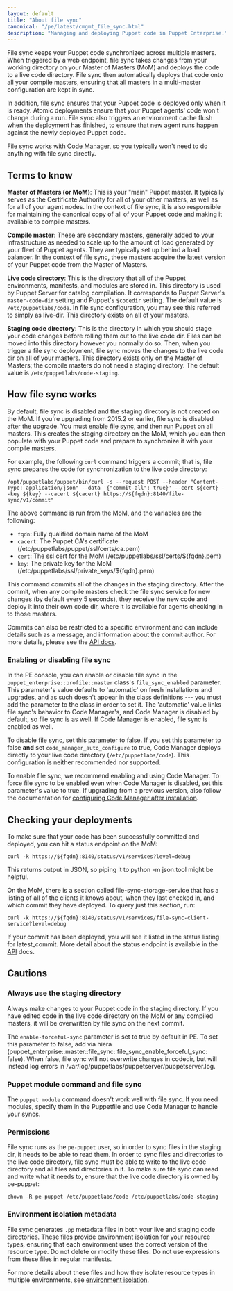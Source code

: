 ```yaml
---
layout: default
title: "About file sync"
canonical: "/pe/latest/cmgmt_file_sync.html"
description: "Managing and deploying Puppet code in Puppet Enterprise."
---
```


[api]: ./cmgmt_filesync_api.html
[repo]: ./cmgmt_control_repo.html
[puppetfile]: ./cmgmt_puppetfile.html
[code_mgr]: ./code_mgr.html
[r10k]: ./r10k.html
[code_mgr_config]: ./code_mgr_config.html
[code_mgr_custom]: ./code_mgr_custom.html
[code_mgr_webhook]: ./code_mgr_webhook.html
[scripts]: ./code_mgr_scripts.html
[r10k_config]: ./r10k_config.html
[r10k_custom]: ./r10k_custom.html
[r10k_run]: ./r10k_run.html
[r10k_ref]: ./r10k_ref.html
[upgrade]: ./code_mgr_upgrade.html
[filesync]: ./cmgmt_filesync.html

[control_repo]: https://github.com/puppetlabs/control-repo
[direnv]: {{puppet}}/environments.html
[env_isolation]: {{puppet}}/environment_isolation.html


File sync keeps your Puppet code synchronized across multiple masters. When triggered by a web endpoint, file sync takes changes from your working directory on your Master of Masters (MoM) and deploys the code to a live code directory. File sync then automatically deploys that code onto all your compile masters, ensuring that all masters in a multi-master configuration are kept in sync.

In addition, file sync ensures that your Puppet code is deployed only when it is ready. Atomic deployments ensure that your Puppet agents' code won't change during a run. File sync also triggers an environment cache flush when the deployment has finished, to ensure that new agent runs happen against the newly deployed Puppet code.

File sync works with [Code Manager][code_mgr], so you typically won't need to do anything with file sync directly.

## Terms to know

**Master of Masters (or MoM)**: This is your "main" Puppet master. It typically serves as the Certificate Authority for all of your other masters, as well as for all of your agent nodes. In the context of file sync, it is also responsible for maintaining the canonical copy of all of your Puppet code and making it available to compile masters.

**Compile master**: These are secondary masters, generally added to your infrastructure as needed to scale up to the amount of load generated by your fleet of Puppet agents. They are typically set up behind a load balancer. In the context of file sync, these masters acquire the latest version of your Puppet code from the Master of Masters.

**Live code directory**: This is the directory that all of the Puppet environments, manifests, and modules are stored in. This directory is used by Puppet Server for catalog compilation. It corresponds to Puppet Server's `master-code-dir` setting and Puppet's `$codedir` setting. The default value is `/etc/puppetlabs/code`. In file sync configuration, you may see this referred to simply as live-dir. This directory exists on all of your masters.

**Staging code directory**: This is the directory in which you should stage your code changes before rolling them out to the live code dir. Files can be moved into this directory however you normally do so. Then, when you trigger a file sync deployment, file sync moves the changes to the live code dir on all of your masters. This directory exists only on the Master of Masters; the compile masters do not need a staging directory. The default value is `/etc/puppetlabs/code-staging`.

## How file sync works

By default, file sync is disabled and the staging directory is not created on the MoM. If you're upgrading from 2015.2 or earlier, file sync is disabled after the upgrade. You must [enable file sync](#enabling-or-disabling-file-sync), and then [run Puppet](./console_classes_groups_running_puppet.html#options-for-running-puppet-on-agent-nodes) on all masters. This creates the staging directory on the MoM, which you can then populate with your Puppet code and prepare to synchronize it with your compile masters.

For example, the following `curl` command triggers a commit; that is, file sync prepares the code for synchronization to the live code directory:

~~~
/opt/puppetlabs/puppet/bin/curl -s --request POST --header "Content-Type: application/json" --data '{"commit-all": true}' --cert ${cert} --key ${key} --cacert ${cacert} https://${fqdn}:8140/file-sync/v1/commit"
~~~

The above command is run from the MoM, and the variables are the following:

* `fqdn`: Fully qualified domain name of the MoM
* `cacert`: The Puppet CA's certificate (/etc/puppetlabs/puppet/ssl/certs/ca.pem)
* `cert`: The ssl cert for the MoM (/etc/puppetlabs/ssl/certs/${fqdn}.pem)
* `key`: The private key for the MoM (/etc/puppetlabs/ssl/private_keys/${fqdn}.pem)

This command commits all of the changes in the staging directory. After the commit, when any compile masters check the file sync service for new changes (by default every 5 seconds), they receive the new code and deploy it into their own code dir, where it is available for agents checking in to those masters.

Commits can also be restricted to a specific environment and can include details such as a message, and information about the commit author. For more details, please see the [API docs][api].

### Enabling or disabling file sync

In the PE console, you can enable or disable file sync in the `puppet_enterprise::profile::master` class's `file_sync_enabled` parameter. This parameter's value defaults to 'automatic' on fresh installations and upgrades, and as such doesn't appear in the class definitions --- you must add the parameter to the class in order to set it. The 'automatic' value links file sync's behavior to Code Manager's, and Code Manager is disabled by default, so file sync is as well. If Code Manager is enabled, file sync is enabled as well.

To disable file sync, set this parameter to false. If you set this parameter to false **and** set `code_manager_auto_configure` to true, Code Manager deploys directly to your live code directory (`/etc/puppetlabs/code`). This configuration is neither recommended nor supported.

To enable file sync, we recommend enabling and using Code Manager. To force file sync to be enabled even when Code Manager is disabled, set this parameter's value to true. If upgrading from a previous version, also follow the documentation for [configuring Code Manager after installation](./code_mgr_config.html#enable-code-manager-after-installation).

## Checking your deployments

To make sure that your code has been successfully committed and deployed, you can hit a status endpoint on the MoM:

~~~
curl -k https://${fqdn}:8140/status/v1/services?level=debug
~~~

This returns output in JSON, so piping it to python -m json.tool might be helpful.

On the MoM, there is a section called file-sync-storage-service that has a listing of all of the clients it knows about, when they last checked in, and which commit they have deployed. To query just this section, run:

~~~
curl -k https://${fqdn}:8140/status/v1/services/file-sync-client-service?level=debug
~~~

If your commit has been deployed, you will see it listed in the status listing for latest_commit. More detail about the status endpoint is available in the [API][api] docs.

## Cautions

### Always use the staging directory

Always make changes to your Puppet code in the staging directory. If you have edited code in the live code directory on the MoM or any compiled masters, it will be overwritten by file sync on the next commit.

The `enable-forceful-sync` parameter is set to true by default in PE. To set this parameter to false, add via hiera (puppet_enterprise::master::file_sync::file_sync_enable_forceful_sync: false). When false, file sync will not overwrite changes in codedir, but will instead log errors in /var/log/puppetlabs/puppetserver/puppetserver.log.

### Puppet module command and file sync

The `puppet module` command doesn't work well with file sync. If you need modules, specify them in the Puppetfile and use Code Manager to handle your syncs.

### Permissions

File sync runs as the `pe-puppet` user, so in order to sync files in the staging dir, it needs to be able to read them. In order to sync files and directories to the live code directory, file sync must be able to write to the live code directory and all files and directories in it. To make sure file sync can read and write what it needs to, ensure that the live code directory is owned by pe-puppet:

~~~
chown -R pe-puppet /etc/puppetlabs/code /etc/puppetlabs/code-staging
~~~

### Environment isolation metadata

File sync generates `.pp` metadata files in both your live and staging code directories. These files provide environment isolation for your resource types, ensuring that each environment uses the correct version of the resource type. Do not delete or modify these files. Do not use expressions from these files in regular manifests.

For more details about these files and how they isolate resource types in multiple environments, see [environment isolation][env_isolation].

